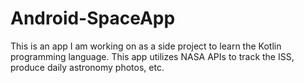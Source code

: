 # Android-SpaceApp
This is an app I am working on as a side project to learn the Kotlin programming language. This app utilizes NASA APIs to track the ISS, produce daily astronomy photos, etc.
